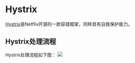 # Hystrix
[Hystrix](https://github.com/Netflix/Hystrix)是Netflix开源的一款容错框架，同样具有自我保护能力。

## Hystrix处理流程
Hystrix处理流程如下图：
![](https://github.com/Netflix/Hystrix/wiki/images/hystrix-command-flow-chart.png)

